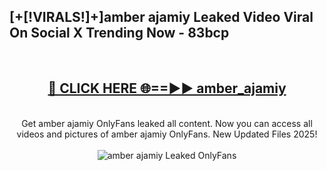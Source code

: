 <h2>[+[!VIRALS!]+]amber ajamiy Leaked Video Viral On Social X Trending Now - 83bcp</h2>
<br>
<div align="center">
<h2><a href="https://libra.edu.pl?amber_ajamiy" rel="nofollow">🔴 CLICK HERE 🌐==►► amber_ajamiy</a></h2>
<br>
Get amber ajamiy OnlyFans leaked all content. Now you can access all videos and pictures of amber ajamiy OnlyFans. New Updated Files 2025!
<br>
<br>
<a href="https://libra.edu.pl?amber_ajamiy" rel="nofollow" data-target="animated-image.originalLink"><img src="https://i.ibb.co.com/WyWwxjT/player-gif2.gif" alt="amber ajamiy Leaked OnlyFans" style="max-width: 100%; display: inline-block;" data-target="animated-image.originalImage"></a>
</div>
<br>